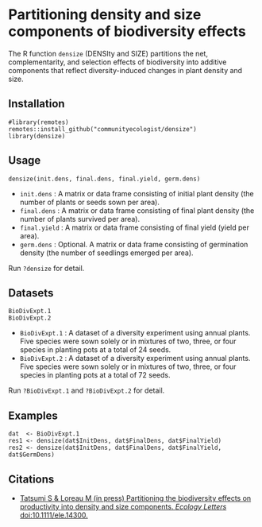 # Partitioning density and size components of biodiversity effects
The R function `densize` (DENSIty and SIZE) partitions the net, complementarity, and selection effects of biodiversity into additive components that reflect diversity-induced changes in plant density and size.

## Installation
```{r}
#library(remotes)
remotes::install_github("communityecologist/densize")
library(densize)
```

## Usage
```{r}
densize(init.dens, final.dens, final.yield, germ.dens)
```
- `init.dens` : A matrix or data frame consisting of initial plant density (the number of plants or seeds sown per area).
- `final.dens` : A matrix or data frame consisting of final plant density (the number of plants survived per area).
- `final.yield` : A matrix or data frame consisting of final yield (yield per area).
- `germ.dens` : Optional. A matrix or data frame consisting of germination density (the number of seedlings emerged per area).

Run `?densize` for detail.

## Datasets
```{r}
BioDivExpt.1
BioDivExpt.2
```
- `BioDivExpt.1` : A dataset of a diversity experiment using annual plants. Five species were sown solely or in mixtures of two, three, or four species in planting pots at a total of 24 seeds.
- `BioDivExpt.2` : A dataset of a diversity experiment using annual plants. Five species were sown solely or in mixtures of two, three, or four species in planting pots at a total of 72 seeds.

Run `?BioDivExpt.1` and `?BioDivExpt.2` for detail.

## Examples
```{r}
dat  <- BioDivExpt.1
res1 <- densize(dat$InitDens, dat$FinalDens, dat$FinalYield)
res2 <- densize(dat$InitDens, dat$FinalDens, dat$FinalYield, dat$GermDens)
```

## Citations
* [Tatsumi S & Loreau M (in press) Partitioning the biodiversity effects on productivity into density and size components. *Ecology Letters* doi:10.1111/ele.14300.](https://onlinelibrary.wiley.com/doi/full/10.1111/ele.14300)
